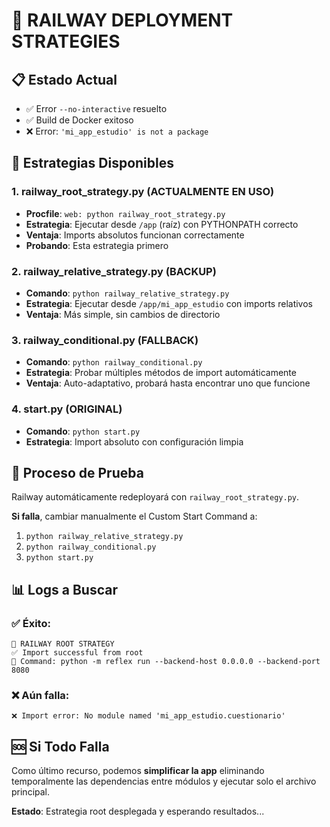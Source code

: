 # 🚀 RAILWAY DEPLOYMENT STRATEGIES

## 📋 Estado Actual
- ✅ Error `--no-interactive` resuelto
- ✅ Build de Docker exitoso
- ❌ Error: `'mi_app_estudio' is not a package`

## 🎯 Estrategias Disponibles

### 1. **railway_root_strategy.py** (ACTUALMENTE EN USO)
- **Procfile**: `web: python railway_root_strategy.py`
- **Estrategia**: Ejecutar desde `/app` (raíz) con PYTHONPATH correcto
- **Ventaja**: Imports absolutos funcionan correctamente
- **Probando**: Esta estrategia primero

### 2. **railway_relative_strategy.py** (BACKUP)
- **Comando**: `python railway_relative_strategy.py`
- **Estrategia**: Ejecutar desde `/app/mi_app_estudio` con imports relativos
- **Ventaja**: Más simple, sin cambios de directorio

### 3. **railway_conditional.py** (FALLBACK)
- **Comando**: `python railway_conditional.py`
- **Estrategia**: Probar múltiples métodos de import automáticamente
- **Ventaja**: Auto-adaptativo, probará hasta encontrar uno que funcione

### 4. **start.py** (ORIGINAL)
- **Comando**: `python start.py`
- **Estrategia**: Import absoluto con configuración limpia

## 🔄 Proceso de Prueba

Railway automáticamente redeployará con `railway_root_strategy.py`. 

**Si falla**, cambiar manualmente el Custom Start Command a:
1. `python railway_relative_strategy.py`
2. `python railway_conditional.py`  
3. `python start.py`

## 📊 Logs a Buscar

### ✅ Éxito:
```
🎯 RAILWAY ROOT STRATEGY
✅ Import successful from root
🚀 Command: python -m reflex run --backend-host 0.0.0.0 --backend-port 8080
```

### ❌ Aún falla:
```
❌ Import error: No module named 'mi_app_estudio.cuestionario'
```

## 🆘 Si Todo Falla

Como último recurso, podemos **simplificar la app** eliminando temporalmente las dependencias entre módulos y ejecutar solo el archivo principal.

**Estado**: Estrategia root desplegada y esperando resultados...
